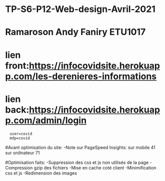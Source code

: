 # TP-S6-P12-Web-design-Avril-2021 
# Ramaroson Andy Faniry ETU1017
# lien front:https://infocovidsite.herokuapp.com/les-derenieres-informations
# lien back:https://infocovidsite.herokuapp.com/admin/login
      user=covid
      mdp=covid
#Avant optimisation du site:
    -Note sur PageSpeed Insights:
        sur mobile 41
        sur ordinateur 71

#Optimisation faits:
    -Suppression des css et js non utilisés de la page
    -Compression gzip des fichiers
    -Mise en cache coté client
    -Minimification css et js
    -Redimension des images
